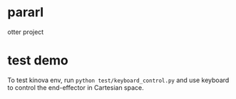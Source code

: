 # pararl
otter project


# test demo 

To test kinova env, run `python test/keyboard_control.py` and use keyboard to control the end-effector in Cartesian space.






